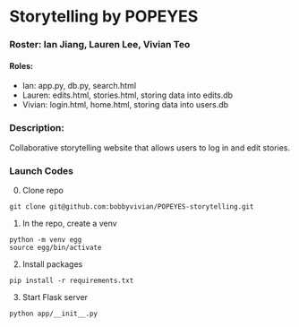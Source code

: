 # Storytelling by POPEYES

### Roster: Ian Jiang, Lauren Lee, Vivian Teo
#### Roles:
* Ian: app.py, db.py, search.html
* Lauren: edits.html, stories.html, storing data into edits.db
* Vivian: login.html, home.html, storing data into users.db

### Description:
Collaborative storytelling website that allows users to log in and edit stories.

### Launch Codes
0. Clone repo

```
git clone git@github.com:bobbyvivian/POPEYES-storytelling.git
```

1. In the repo, create a venv
```
python -m venv egg
source egg/bin/activate
```

2. Install packages
```
pip install -r requirements.txt
```

3. Start Flask server 
```
python app/__init__.py
```

